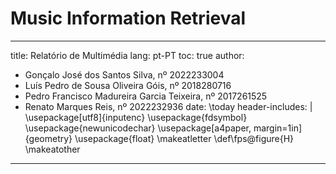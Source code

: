 # Music Information Retrieval

---
title: Relatório de Multimédia
lang: pt-PT
toc: true
author:
  - Gonçalo José dos Santos Silva, nº 2022233004
  - Luís Pedro de Sousa Oliveira Góis, nº 2018280716
  - Pedro Francisco Madureira Garcia Teixeira, nº 2017261525
  - Renato Marques Reis, nº 2022232936
date: \today
header-includes: |
    \usepackage[utf8]{inputenc}
    \usepackage{fdsymbol}
    \usepackage{newunicodechar}
    \usepackage[a4paper, margin=1in]{geometry}
    \usepackage{float}
    \makeatletter
    \def\fps@figure{H}
    \makeatother
---

